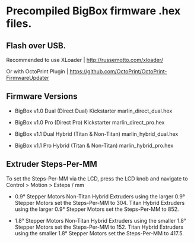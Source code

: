 # Precompiled BigBox firmware .hex files.

## Flash over USB. 

Recommended to use XLoader | http://russemotto.com/xloader/

Or with OctoPrint Plugin | https://github.com/OctoPrint/OctoPrint-FirmwareUpdater


## Firmware Versions

* BigBox v1.0 Dual (Direct Dual) Kickstarter
    marlin_direct_dual.hex

* BigBox v1.0 Pro (Direct Pro) Kickstarter
  marlin_direct_pro.hex

* BigBox v1.1 Dual Hybrid (Titan & Non-Titan)
  marlin_hybrid_dual.hex

* BigBox v1.1 Pro Hybrid (Titan & Non-Titan)
  marlin_hybrid_pro.hex


## Extruder Steps-Per-MM

To set the Steps-Per-MM via the LCD, press the LCD knob and navigate to Control > Motion > Esteps / mm

  * 0.9° Stepper Motors
    Non-Titan Hybrid Extruders using the larger 0.9° Stepper Motors set the Steps-Per-MM to 304.
    Titan Hybrid Extruders using the larger 0.9° Stepper Motors set the Steps-Per-MM to 852.

  * 1.8° Stepper Motors
    Non-Titan Hybrid Extruders using the smaller 1.8° Stepper Motors set the Steps-Per-MM to 152.
    Titan Hybrid Extruders using the smaller 1.8° Stepper Motors set the Steps-Per-MM to 417.5.
    

